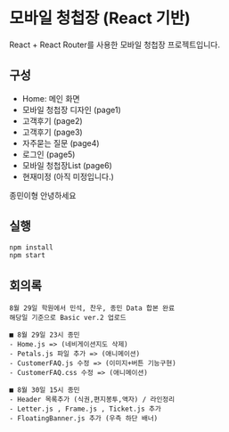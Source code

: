 # 모바일 청첩장 (React 기반)

React + React Router를 사용한 모바일 청첩장 프로젝트입니다.

## 구성

- Home: 메인 화면
- 모바일 청첩장 디자인 (page1)
- 고객후기 (page2)
- 고객후기 (page3)
- 자주묻는 질문 (page4)
- 로그인 (page5)
- 모바일 청첩장List (page6)
- 현재미정 (아직 미정입니다.)

종민이형 안녕하세요

## 실행

```bash
npm install
npm start
```

## 회의록

```
8월 29일 학원에서 민석, 찬우, 종민 Data 합본 완료
해당일 기준으로 Basic ver.2 업로드

■ 8월 29일 23시 종민
- Home.js => (네비게이션지도 삭제)
- Petals.js 파일 추가 => (애니메이션)
- CustomerFAQ.js 수정 => (이미지+버튼 기능구현)
- CustomerFAQ.css 수정 => (애니메이션)
```

```
■ 8월 30일 15시 종민
- Header 목록추가 (식권,편지봉투,액자) / 라인정리
- Letter.js , Frame.js , Ticket.js 추가
- FloatingBanner.js 추가 (우측 하단 배너)
```
